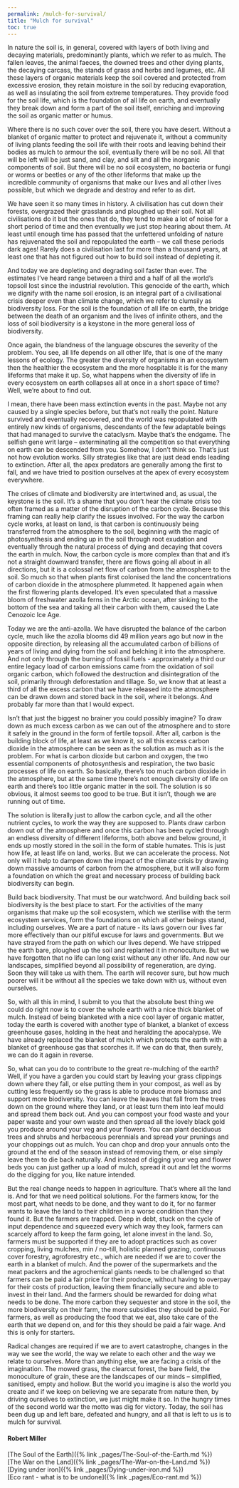 ```yaml
---
permalink: /mulch-for-survival/
title: "Mulch for survival"
toc: true
---
```


In nature the soil is, in general, covered with layers of both living and decaying materials, predominantly plants, which we refer to as mulch. The fallen leaves, the animal faeces, the downed trees and other dying plants, the decaying carcass, the stands of grass and herbs and legumes, etc. All these layers of organic materials keep the soil covered and protected from excessive erosion, they retain moisture in the soil by reducing evaporation, as well as insulating the soil from extreme temperatures. They provide food for the soil life, which is the foundation of all life on earth, and eventually they break down and form a part of the soil itself, enriching and improving the soil as organic matter or humus. 

Where there is no such cover over the soil, there you have desert. Without a blanket of organic matter to protect and rejuvenate it, without a community of living plants feeding the soil life with their roots and leaving behind their bodies as mulch to armour the soil, eventually there will be no soil. All that will be left will be just sand, and clay, and silt and all the inorganic components of soil. But there will be no soil ecosystem, no bacteria or fungi or worms or beetles or any of the other lifeforms that make up the incredible community of organisms that make our lives and all other lives possible, but which we degrade and destroy and refer to as dirt. 

We have seen it so many times in history. A civilisation has cut down their forests, overgrazed their grasslands and ploughed up their soil. Not all civilisations do it but the ones that do, they tend to make a lot of noise for a short period of time and then eventually we just stop hearing about them. At least until enough time has passed that the unfettered unfolding of nature has rejuvenated the soil and repopulated the earth – we call these periods dark ages! Rarely does a civilisation last for more than a thousand years, at least one that has not figured out how to build soil instead of depleting it. 

And today we are depleting and degrading soil faster than ever. The estimates I’ve heard range between a third and a half of all the world’s topsoil lost since the industrial revolution. This genocide of the earth, which we dignify with the name soil erosion, is an integral part of a civilisational crisis deeper even than climate change, which we refer to clumsily as biodiversity loss. For the soil is the foundation of all life on earth, the bridge between the death of an organism and the lives of infinite others, and the loss of soil biodiversity is a keystone in the more general loss of biodiversity. 

Once again, the blandness of the language obscures the severity of the problem. You see, all life depends on all other life, that is one of the many lessons of ecology. The greater the diversity of organisms in an ecosystem then the healthier the ecosystem and the more hospitable it is for the many lifeforms that make it up. So, what happens when the diversity of life in every ecosystem on earth collapses all at once in a short space of time? Well, we’re about to find out. 

I mean, there have been mass extinction events in the past. Maybe not any caused by a single species before, but that’s not really the point. Nature survived and eventually recovered, and the world was repopulated with entirely new kinds of organisms, descendants of the few adaptable beings that had managed to survive the cataclysm. Maybe that’s the endgame. The selfish gene writ large – exterminating all the competition so that everything on earth can be descended from you. Somehow, I don’t think so. That’s just not how evolution works. Silly strategies like that are just dead ends leading to extinction. After all, the apex predators are generally among the first to fall, and we have tried to position ourselves at the apex of every ecosystem everywhere.

The crises of climate and biodiversity are intertwined and, as usual, the keystone is the soil. It’s a shame that you don’t hear the climate crisis too often framed as a matter of the disruption of the carbon cycle. Because this framing can really help clarify the issues involved. For the way the carbon cycle works, at least on land, is that carbon is continuously being transferred from the atmosphere to the soil, beginning with the magic of photosynthesis and ending up in the soil through root exudation and eventually through the natural process of dying and decaying that covers the earth in mulch. Now, the carbon cycle is more complex than that and it’s not a straight downward transfer, there are flows going all about in all directions, but it is a colossal net flow of carbon from the atmosphere to the soil. So much so that when plants first colonised the land the concentrations of carbon dioxide in the atmosphere plummeted. It happened again when the first flowering plants developed. It’s even speculated that a massive bloom of freshwater azolla ferns in the Arctic ocean, after sinking to the bottom of the sea and taking all their carbon with them, caused the Late Cenozoic Ice Age. 

Today we are the anti-azolla. We have disrupted the balance of the carbon cycle, much like the azolla blooms did 49 million years ago but now in the opposite direction, by releasing all the accumulated carbon of billions of years of living and dying from the soil and belching it into the atmosphere. And not only through the burning of fossil fuels - approximately a third our entire legacy load of carbon emissions came from the oxidation of soil organic carbon, which followed the destruction and disintegration of the soil, primarily through deforestation and tillage. So, we know that at least a third of all the excess carbon that we have released into the atmosphere can be drawn down and stored back in the soil, where it belongs. And probably far more than that I would expect. 

Isn’t that just the biggest no brainer you could possibly imagine? To draw down as much excess carbon as we can out of the atmosphere and to store it safely in the ground in the form of fertile topsoil. After all, carbon is the building block of life, at least as we know it, so all this excess carbon dioxide in the atmosphere can be seen as the solution as much as it is the problem. For what is carbon dioxide but carbon and oxygen, the two essential components of photosynthesis and respiration, the two basic processes of life on earth. So basically, there’s too much carbon dioxide in the atmosphere, but at the same time there’s not enough diversity of life on earth and there’s too little organic matter in the soil. The solution is so obvious, it almost seems too good to be true. But it isn’t, though we are running out of time.

The solution is literally just to allow the carbon cycle, and all the other nutrient cycles, to work the way they are supposed to. Plants draw carbon down out of the atmosphere and once this carbon has been cycled through an endless diversity of different lifeforms, both above and below ground, it ends up mostly stored in the soil in the form of stable humates. This is just how life, at least life on land, works. But we can accelerate the process. Not only will it help to dampen down the impact of the climate crisis by drawing down massive amounts of carbon from the atmosphere, but it will also form a foundation on which the great and necessary process of building back biodiversity can begin.

Build back biodiversity. That must be our watchword. And building back soil biodiversity is the best place to start. For the activities of the many organisms that make up the soil ecosystem, which we sterilise with the term ecosystem services, form the foundations on which all other beings stand, including ourselves. 
We are a part of nature - its laws govern our lives far more effectively than our pitiful excuse for laws and governments. But we have strayed from the path on which our lives depend. We have stripped the earth bare, ploughed up the soil and replanted it in monoculture. But we have forgotten that no life can long exist without any other life. And now our landscapes, simplified beyond all possibility of regeneration, are dying. Soon they will take us with them. The earth will recover sure, but how much poorer will it be without all the species we take down with us, without even ourselves. 

So, with all this in mind, I submit to you that the absolute best thing we could do right now is to cover the whole earth with a nice thick blanket of mulch. Instead of being blanketed with a nice cool layer of organic matter, today the earth is covered with another type of blanket, a blanket of excess greenhouse gases, holding in the heat and heralding the apocalypse. We have already replaced the blanket of mulch which protects the earth with a blanket of greenhouse gas that scorches it. If we can do that, then surely, we can do it again in reverse. 

So, what can you do to contribute to the great re-mulching of the earth? Well, if you have a garden you could start by leaving your grass clippings down where they fall, or else putting them in your compost, as well as by cutting less frequently so the grass is able to produce more biomass and support more biodiversity. You can leave the leaves that fall from the trees down on the ground where they land, or at least turn them into leaf mould and spread them back out. And you can compost your food waste and your paper waste and your own waste and then spread all the lovely black gold you produce around your veg and your flowers. You can plant deciduous trees and shrubs and herbaceous perennials and spread your prunings and your choppings out as mulch. You can chop and drop your annuals onto the ground at the end of the season instead of removing them, or else simply leave them to die back naturally. And instead of digging your veg and flower beds you can just gather up a load of mulch, spread it out and let the worms do the digging for you, like nature intended.

But the real change needs to happen in agriculture. That’s where all the land is. And for that we need political solutions. For the farmers know, for the most part, what needs to be done, and they want to do it, for no farmer wants to leave the land to their children in a worse condition than they found it. But the farmers are trapped. Deep in debt, stuck on the cycle of input dependence and squeezed every which way they look, farmers can scarcely afford to keep the farm going, let alone invest in the land. So, farmers must be supported if they are to adopt practices such as cover cropping, living mulches, min / no-till, holistic planned grazing, continuous cover forestry, agroforestry etc., which are needed if we are to cover the earth in a blanket of mulch. And the power of the supermarkets and the meat packers and the agrochemical giants needs to be challenged so that farmers can be paid a fair price for their produce, without having to overpay for their costs of production, leaving them financially secure and able to invest in their land. And the farmers should be rewarded for doing what needs to be done. The more carbon they sequester and store in the soil, the more biodiversity on their farm, the more subsidies they should be paid. For farmers, as well as producing the food that we eat, also take care of the earth that we depend on, and for this they should be paid a fair wage. And this is only for starters. 

Radical changes are required if we are to avert catastrophe, changes in the way we see the world, the way we relate to each other and the way we relate to ourselves. More than anything else, we are facing a crisis of the imagination. The mowed grass, the clearcut forest, the bare field, the monoculture of grain, these are the landscapes of our minds – simplified, sanitised, empty and hollow. But the world you imagine is also the world you create and if we keep on believing we are separate from nature then, by driving ourselves to extinction, we just might make it so.
In the hungry times of the second world war the motto was dig for victory. Today, the soil has been dug up and left bare, defeated and hungry, and all that is left to us is to mulch for survival.  


#### Robert Miller


[The Soul of the Earth]({% link _pages/The-Soul-of-the-Earth.md %})<br>
[The War on the Land]({% link _pages/The-War-on-the-Land.md %})<br>
[Dying under iron]({% link _pages/Dying-under-iron.md %})<br>
[Eco rant - what is to be undone]({% link _pages/Eco-rant.md %})<br>